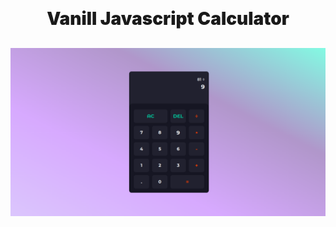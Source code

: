 <h1 style="font-weight:900; margin:30px 0px" align="center">Vanill Javascript Calculator</h1>

![Screenshot](./public/screenshot.png)
